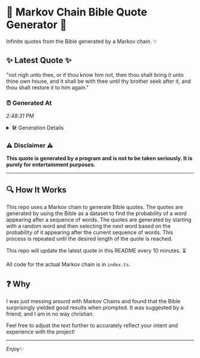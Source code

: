 # 📖 Markov Chain Bible Quote Generator 📖

Infinite quotes from the Bible generated by a Markov chain. ✨

## ✨ Latest Quote ✨
"not nigh unto thee, or if thou know him not, then thou shalt bring it unto thine own house, and it shall be with thee until thy brother seek after it, and thou shalt restore it to him again."

### ⏰ Generated At
*2:48:31 PM*

<details>
    <summary>🛠️ Generation Details</summary>
    <p>
        <strong>🌱 Seed:</strong> not<br>
        <strong>🔄 Iterations:</strong> 38<br>
        <strong>📜 Context History:</strong><br>[ not ]: nigh<br>[ not, nigh ]: unto<br>[ not, nigh, unto ]: thee,<br>[ not, nigh, unto, thee, ]: or<br>[ not, nigh, unto, thee,, or ]: if<br>[ not, nigh, unto, thee,, or, if ]: thou<br>[ nigh, unto, thee,, or, if, thou ]: know<br>[ unto, thee,, or, if, thou, know ]: him<br>[ thee,, or, if, thou, know, him ]: not,<br>[ or, if, thou, know, him, not, ]: then<br>[ if, thou, know, him, not,, then ]: thou<br>[ thou, know, him, not,, then, thou ]: shalt<br>[ know, him, not,, then, thou, shalt ]: bring<br>[ him, not,, then, thou, shalt, bring ]: it<br>[ not,, then, thou, shalt, bring, it ]: unto<br>[ then, thou, shalt, bring, it, unto ]: thine<br>[ thou, shalt, bring, it, unto, thine ]: own<br>[ shalt, bring, it, unto, thine, own ]: house,<br>[ bring, it, unto, thine, own, house, ]: and<br>[ it, unto, thine, own, house,, and ]: it<br>[ unto, thine, own, house,, and, it ]: shall<br>[ thine, own, house,, and, it, shall ]: be<br>[ own, house,, and, it, shall, be ]: with<br>[ house,, and, it, shall, be, with ]: thee<br>[ and, it, shall, be, with, thee ]: until<br>[ it, shall, be, with, thee, until ]: thy<br>[ shall, be, with, thee, until, thy ]: brother<br>[ be, with, thee, until, thy, brother ]: seek<br>[ with, thee, until, thy, brother, seek ]: after<br>[ thee, until, thy, brother, seek, after ]: it,<br>[ until, thy, brother, seek, after, it, ]: and<br>[ thy, brother, seek, after, it,, and ]: thou<br>[ brother, seek, after, it,, and, thou ]: shalt<br>[ seek, after, it,, and, thou, shalt ]: restore<br>[ after, it,, and, thou, shalt, restore ]: it<br>[ it,, and, thou, shalt, restore, it ]: to<br>[ and, thou, shalt, restore, it, to ]: him<br>[ thou, shalt, restore, it, to, him ]: again.<br>
    </p>
</details>

### ⚠️ Disclaimer ⚠️
**This quote is generated by a program and is not to be taken seriously. It is purely for entertainment purposes.**

---

## 🔍 How It Works

This repo uses a Markov chain to generate Bible quotes. The quotes are generated by using the Bible as a dataset to find the probability of a word appearing after a sequence of words. The quotes are generated by starting with a random word and then selecting the next word based on the probability of it appearing after the current sequence of words. This process is repeated until the desired length of the quote is reached.

This repo will update the latest quote in this README every 10 minutes. ⏳

All code for the actual Markov chain is in `index.ts`.

## ❓ Why

I was just messing around with Markov Chains and found that the Bible surprisingly yielded good results when prompted. 
It was suggested by a friend, and I am in no way christian.

Feel free to adjust the text further to accurately reflect your intent and experience with the project!

---

*Enjoy*✨

